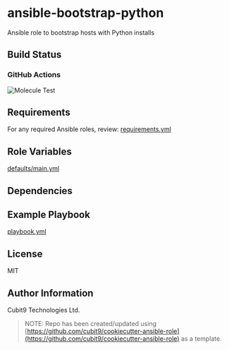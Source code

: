 # ansible-bootstrap-python

Ansible role to bootstrap hosts with Python installs

## Build Status

### GitHub Actions

![Molecule Test](https://github.com/cubit9/ansible-bootstrap-python/workflows/Molecule%20Test/badge.svg)

## Requirements

For any required Ansible roles, review:
[requirements.yml](requirements.yml)

## Role Variables

[defaults/main.yml](defaults/main.yml)

## Dependencies

## Example Playbook

[playbook.yml](playbook.yml)

## License

MIT

## Author Information

Cubit9 Technologies Ltd.

> NOTE: Repo has been created/updated using [https://github.com/cubit9/cookiecutter-ansible-role](https://github.com/cubit9/cookiecutter-ansible-role) as a template.
